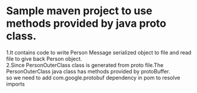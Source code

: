 # Sample maven project to use methods provided by java proto class.

1.It contains code to write Person Message serialized object to file and read file to give back Person object.<br/>
2.Since PersonOuterClass class is generated from proto file.The PersonOuterClass java class has methods provided by protoBuffer.
<br/> so we need to add com.google.protobuf dependency in pom to resolve imports 


